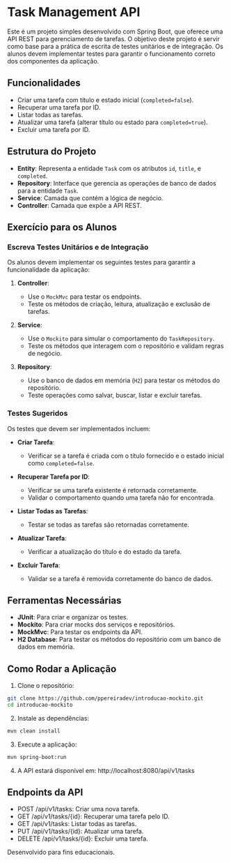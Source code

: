 # Task Management API

Este é um projeto simples desenvolvido com Spring Boot, que oferece uma API REST para gerenciamento de tarefas. O objetivo deste projeto é servir como base para a prática de escrita de testes unitários e de integração. Os alunos devem implementar testes para garantir o funcionamento correto dos componentes da aplicação.

## Funcionalidades

- Criar uma tarefa com título e estado inicial (`completed=false`).
- Recuperar uma tarefa por ID.
- Listar todas as tarefas.
- Atualizar uma tarefa (alterar título ou estado para `completed=true`).
- Excluir uma tarefa por ID.

## Estrutura do Projeto

- **Entity**: Representa a entidade `Task` com os atributos `id`, `title`, e `completed`.
- **Repository**: Interface que gerencia as operações de banco de dados para a entidade `Task`.
- **Service**: Camada que contém a lógica de negócio.
- **Controller**: Camada que expõe a API REST.

## Exercício para os Alunos

### Escreva Testes Unitários e de Integração

Os alunos devem implementar os seguintes testes para garantir a funcionalidade da aplicação:

1. **Controller**:
   - Use o `MockMvc` para testar os endpoints.
   - Teste os métodos de criação, leitura, atualização e exclusão de tarefas.

2. **Service**:
   - Use o `Mockito` para simular o comportamento do `TaskRepository`.
   - Teste os métodos que interagem com o repositório e validam regras de negócio.

3. **Repository**:
   - Use o banco de dados em memória (`H2`) para testar os métodos do repositório.
   - Teste operações como salvar, buscar, listar e excluir tarefas.

### Testes Sugeridos

Os testes que devem ser implementados incluem:

- **Criar Tarefa**:
  - Verificar se a tarefa é criada com o título fornecido e o estado inicial como `completed=false`.

- **Recuperar Tarefa por ID**:
  - Verificar se uma tarefa existente é retornada corretamente.
  - Validar o comportamento quando uma tarefa não for encontrada.

- **Listar Todas as Tarefas**:
  - Testar se todas as tarefas são retornadas corretamente.

- **Atualizar Tarefa**:
  - Verificar a atualização do título e do estado da tarefa.

- **Excluir Tarefa**:
  - Validar se a tarefa é removida corretamente do banco de dados.

## Ferramentas Necessárias

- **JUnit**: Para criar e organizar os testes.
- **Mockito**: Para criar mocks dos serviços e repositórios.
- **MockMvc**: Para testar os endpoints da API.
- **H2 Database**: Para testar os métodos do repositório com um banco de dados em memória.

## Como Rodar a Aplicação

1. Clone o repositório:
```bash
git clone https://github.com/ppereiradev/introducao-mockito.git
cd introducao-mockito
```
2. Instale as dependências:
```bash
mvn clean install
```
3. Execute a aplicação:
```bash
mvn spring-boot:run
```
4. A API estará disponível em: http://localhost:8080/api/v1/tasks

## Endpoints da API

- POST /api/v1/tasks: Criar uma nova tarefa.
- GET /api/v1/tasks/{id}: Recuperar uma tarefa pelo ID.
- GET /api/v1/tasks: Listar todas as tarefas.
- PUT /api/v1/tasks/{id}: Atualizar uma tarefa.
- DELETE /api/v1/tasks/{id}: Excluir uma tarefa.

Desenvolvido para fins educacionais.
